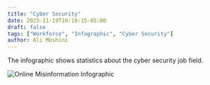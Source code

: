 ```yaml
---
title: "Cyber Security"
date: 2023-11-19T16:19:15-05:00
draft: false
tags: ["Workforce", "Infographic", "Cyber Security"]
author: Ali Moshini
---
```


The infographic shows statistics about the cyber security job field.

![Online Misinformation Infographic](/info-ali.jpg)